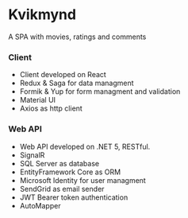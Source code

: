 # Kvikmynd

A SPA with movies, ratings and comments

### Client
- Client developed on React
- Redux & Saga for data managment
- Formik & Yup for form managment and validation
- Material UI
- Axios as http client

### Web API
- Web API developed on .NET 5, RESTful.
- SignalR
- SQL Server as database
- EntityFramework Core as ORM
- Microsoft Identity for user managment
- SendGrid as email sender
- JWT Bearer token authentication
- AutoMapper
